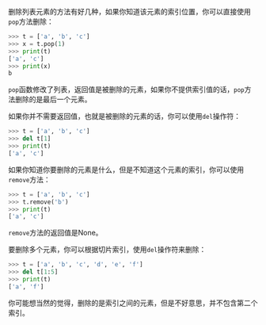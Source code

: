 删除列表元素的方法有好几种，如果你知道该元素的索引位置，你可以直接使用`pop`方法删除：
```python
>>> t = ['a', 'b', 'c']
>>> x = t.pop(1)
>>> print(t)
['a', 'c']
>>> print(x)
b
```
`pop`函数修改了列表，返回值是被删除的元素，如果你不提供索引值的话，`pop`方法删除的是最后一个元素。

如果你并不需要返回值，也就是被删除的元素的话，你可以使用`del`操作符：
```python
>>> t = ['a', 'b', 'c'] 
>>> del t[1]
>>> print(t)
['a', 'c']
```

如果你知道你要删除的元素是什么，但是不知道这个元素的索引，你可以使用`remove`方法：
```python
>>> t = ['a', 'b', 'c']
>>> t.remove('b')
>>> print(t)
['a', 'c']
```
`remove`方法的返回值是None。

要删除多个元素，你可以根据切片索引，使用`del`操作符来删除：
```python
>>> t = ['a', 'b', 'c', 'd', 'e', 'f'] 
>>> del t[1:5]
>>> print(t)
['a', 'f']
```
你可能想当然的觉得，删除的是索引之间的元素，但是不好意思，并不包含第二个索引。




